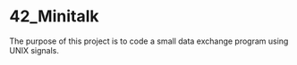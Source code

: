 # 42_Minitalk
The purpose of this project is to code a small data exchange program using UNIX signals.
